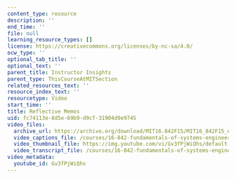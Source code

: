 ```yaml
---
content_type: resource
description: ''
end_time: ''
file: null
learning_resource_types: []
license: https://creativecommons.org/licenses/by-nc-sa/4.0/
ocw_type: ''
optional_tab_title: ''
optional_text: ''
parent_title: Instructor Insights
parent_type: ThisCourseAtMITSection
related_resources_text: ''
resource_index_text: ''
resourcetype: Video
start_time: ''
title: Reflective Memos
uid: fc74113e-8d5e-69b9-d9cf-31904d9e9745
video_files:
  archive_url: https://archive.org/download/MIT16.842F15/MIT16_842F15_educator_11_300k.mp4
  video_captions_file: /courses/16-842-fundamentals-of-systems-engineering-fall-2015/7732bea441dd5e009ce4ad6a692d675f_Gv3fPjWiQhs.vtt
  video_thumbnail_file: https://img.youtube.com/vi/Gv3fPjWiQhs/default.jpg
  video_transcript_file: /courses/16-842-fundamentals-of-systems-engineering-fall-2015/3983c483aec2a00699712ba0ccacbbdf_Gv3fPjWiQhs.pdf
video_metadata:
  youtube_id: Gv3fPjWiQhs
---
```

